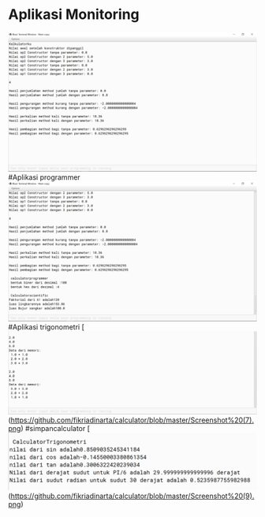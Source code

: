 # Aplikasi Monitoring

[![N|Solid](https://github.com/fikriadinarta/calculator/blob/master/Screenshot%20(3).png)](https://github.com/fikriadinarta/calculator/blob/master/Screenshot%20(3).png)
#Aplikasi programmer
[![N|Solid](https://github.com/fikriadinarta/calculator/blob/master/Screenshot%20(4).png)](https://github.com/fikriadinarta/calculator/blob/master/Screenshot%20(4).png)
#Aplikasi trigonometri
[![N|Solid](https://github.com/fikriadinarta/calculator/blob/master/Screenshot%20(7).png)(https://github.com/fikriadinarta/calculator/blob/master/Screenshot%20(7).png)
#simpancalculator
[![N|Solid](https://github.com/fikriadinarta/calculator/blob/master/Screenshot%20(9).png)(https://github.com/fikriadinarta/calculator/blob/master/Screenshot%20(9).png)